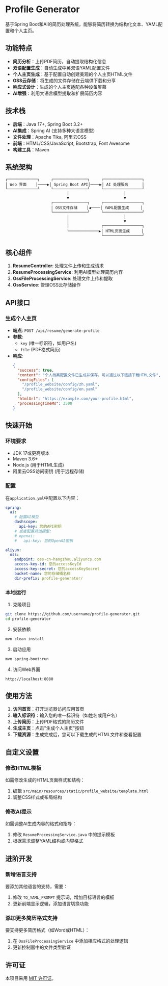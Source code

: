 # Profile Generator

基于Spring Boot和AI的简历处理系统，能够将简历转换为结构化文本、YAML配置和个人主页。

## 功能特点

- **简历分析**：上传PDF简历，自动提取结构化信息
- **双语配置生成**：自动生成中英双语YAML配置文件
- **个人主页生成**：基于配置自动创建美观的个人主页HTML文件
- **OSS云存储**：将生成的文件存储在云端供下载和分享
- **响应式设计**：生成的个人主页适配各种设备屏幕
- **AI增强**：利用大语言模型提取和扩展简历内容

## 技术栈

- **后端**：Java 17+, Spring Boot 3.2+
- **AI集成**：Spring AI (支持多种大语言模型)
- **文件处理**：Apache Tika, 阿里云OSS
- **前端**：HTML/CSS/JavaScript, Bootstrap, Font Awesome
- **构建工具**：Maven

## 系统架构

```
┌─────────────┐     ┌───────────────┐     ┌─────────────────┐
│ Web 界面    │────▶│ Spring Boot API│────▶│ AI 处理服务      │
└─────────────┘     └───────────────┘     └─────────────────┘
                           │                        │
                           ▼                        ▼
                    ┌───────────────┐     ┌─────────────────┐
                    │ OSS文件存储    │◀────│ YAML配置生成     │
                    └───────────────┘     └─────────────────┘
                           │                        │
                           │                        ▼
                           │              ┌─────────────────┐
                           └─────────────▶│ HTML页面生成     │
                                          └─────────────────┘
```

## 核心组件

1. **ResumeController**: 处理文件上传和生成请求
2. **ResumeProcessingService**: 利用AI模型处理简历内容
3. **OssFileProcessingService**: 处理文件上传和提取
4. **OssService**: 管理OSS云存储操作

## API接口

### 生成个人主页
- **端点**: `POST /api/resume/generate-profile`
- **参数**: 
  - `key` (唯一标识符，如用户名)
  - `file` (PDF格式简历)
- **响应**:
  ```json
  {
    "success": true,
    "content": "个人档案配置文件已生成并保存，可以通过以下链接下载HTML文件",
    "configFiles": [
      "/profile_website/config/zh.yaml",
      "/profile_website/config/en.yaml"
    ],
    "htmlUrl": "https://example.com/your-profile.html",
    "processingTimeMs": 3500
  }
  ```

## 快速开始

### 环境要求

- JDK 17或更高版本
- Maven 3.6+
- Node.js (用于HTML生成)
- 阿里云OSS访问密钥 (用于远程存储)

### 配置

在`application.yml`中配置以下内容：

```yaml
spring:
  ai:
    # 配置AI模型
    dashscope:
      api-key: 您的API密钥
    # 或者配置其他模型:
    # openai:
    #   api-key: 您的OpenAI密钥

aliyun:
  oss:
    endpoint: oss-cn-hangzhou.aliyuncs.com  
    access-key-id: 您的accessKeyId
    access-key-secret: 您的accessKeySecret
    bucket-name: 您的存储桶名称
    dir-prefix: profile-generator/
```

### 本地运行

1. 克隆项目
```bash
git clone https://github.com/username/profile-generator.git
cd profile-generator
```

2. 安装依赖
```bash
mvn clean install
```

3. 启动应用
```bash
mvn spring-boot:run
```

4. 访问Web界面
```
http://localhost:8080
```

## 使用方法

1. **访问首页**：打开浏览器访问应用首页
2. **输入标识符**：输入您的唯一标识符（如姓名或用户名）
3. **上传简历**：上传PDF格式的简历文件
4. **生成主页**：点击"生成个人主页"按钮
5. **下载资源**：生成完成后，您可以下载生成的HTML文件和查看配置

## 自定义设置

### 修改HTML模板

如需修改生成的HTML页面样式和结构：
1. 编辑 `src/main/resources/static/profile_website/template.html`
2. 调整CSS样式或布局结构

### 修改AI提示

如需调整AI生成内容的格式和指导：
1. 修改 `ResumeProcessingService.java` 中的提示模板
2. 根据需求调整YAML结构或内容格式

## 进阶开发

### 新增语言支持
要添加其他语言的支持，需要：
1. 修改 `TO_YAML_PROMPT` 提示词，增加目标语言的模板
2. 更新前端显示逻辑，添加语言切换功能

### 添加更多简历格式支持
要支持更多简历格式（如Word或HTML）：
1. 在 `OssFileProcessingService` 中添加相应格式的处理逻辑
2. 更新控制器中的文件类型验证

## 许可证

本项目采用 [MIT 许可证](./LICENSE)。 